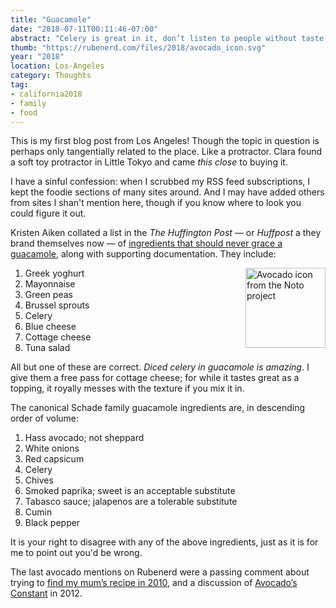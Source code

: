 ```yaml
---
title: "Guacamole"
date: "2018-07-11T00:11:46-07:00"
abstract: "Celery is great in it, don’t listen to people without taste."
thumb: "https://rubenerd.com/files/2018/avocado_icon.svg"
year: "2018"
location: Los-Angeles
category: Thoughts
tag:
- california2018
- family
- food
---
```

This is my first blog post from Los Angeles! Though the topic in question is perhaps only tangentially related to the place. Like a protractor. Clara found a soft toy protractor in Little Tokyo and came *this close* to buying it.

I have a sinful confession: when I scrubbed my RSS feed subscriptions, I kept the foodie sections of many sites around. And I may have added others from sites I shan't mention here, though if you know where to look you could figure it out.

Kristen Aiken collated a list in the *The Huffington Post* — or *Huffpost* a they brand themselves now — of [ingredients that should never grace a guacamole], along with supporting documentation. They include:

<p><img src="https://rubenerd.com/files/2018/avocado_icon.svg" alt="Avocado icon from the Noto project" style="width:128px; height:128px; float:right; margin:0 0 1em 2em" /></p>

1. Greek yoghurt
2. Mayonnaise
3. Green peas
4. Brussel sprouts
5. Celery
6. Blue cheese
7. Cottage cheese
8. Tuna salad

All but one of these are correct. *Diced celery in guacamole is amazing*. I give them a free pass for cottage cheese; for while it tastes great as a topping, it royally messes with the texture if you mix it in.

The canonical Schade family guacamole ingredients are, in descending order of volume:

1. Hass avocado; not sheppard
2. White onions
3. Red capsicum
4. Celery
4. Chives
5. Smoked paprika; sweet is an acceptable substitute
6. Tabasco sauce; jalapenos are a tolerable substitute
7. Cumin
8. Black pepper

It is your right to disagree with any of the above ingredients, just as it is for me to point out you'd be wrong.

The last avocado mentions on Rubenerd were a passing comment about trying to [find my mum’s recipe in 2010], and a discussion of [Avocado’s Constant] in 2012.

[ingredients that should never grace a guacamole]: https://www.huffingtonpost.com/entry/guacamole-ingredients_us_5ae741ebe4b04aa23f25bbe1
[find my mum’s recipe in 2010]: https://rubenerd.com/anime-restore-my-blog/
[Avocado’s constant]: https://rubenerd.com/whats-avocados-constant/

